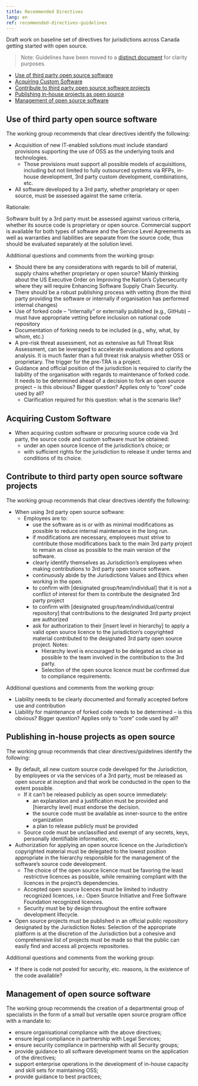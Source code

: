 ```yaml
---
title: Recommended Directives
lang: en
ref: recommended-directives-guidelines
---
```

Draft work on baseline set of directives for jurisdictions across Canada getting started with open source.

> Note: Guidelines have been moved to a [distinct document](recommended-guidelines.md) for clarity purposes.

- [Use of third party open source software](#use-of-third-party-open-source-software)
- [Acquiring Custom Software](#acquiring-custom-software)
- [Contribute to third party open source software projects](#contribute-to-third-party-open-source-software-projects)
- [Publishing in-house projects as open source](#publishing-in-house-projects-as-open-source)
- [Management of open source software](#management-of-open-source-software)

## Use of third party open source software

The working group recommends that clear directives identify the following:

- Acquisition of new IT-enabled solutions must include standard provisions supporting the use of OSS as the underlying tools and technologies.
  - Those provisions must support all possible models of acquisitions, including but not limited to fully outsourced systems via RFPs, in-house development, 3rd party custom development, combinations, etc.
- All software developed by a 3rd party, whether proprietary or open source, must be assessed against the same criteria.

Rationale:

Software built by a 3rd party must be assessed against various criteria, whether its source code is proprietary or open source. Commercial support is available for both types of software and the Service Level Agreements as well as warranties and liabilities are separate from the source code, thus should be evaluated separately at the solution level.

Additional questions and comments from the working group:

- Should there be any considerations with regards to bill of material, supply chains whether proprietary or open source? Mainly thinking about the US Executive Order on Improving the Nation’s Cybersecurity where they will require Enhancing Software Supply Chain Security.
- There should be a robust publishing process with vetting (from the third party providing the software or internally if organisation has performed internal changes)
- Use of forked code – “internally” or externally published (e.g., GitHub) – must have appropriate vetting before inclusion on national code repository
- Documentation of forking needs to be included (e.g., why, what, by whom, etc.)
- A pre-risk threat assessment, not as extensive as full Threat Risk Assessment, can be leveraged to accelerate evaluations and options analysis. It is much faster than a full threat risk analysis whether OSS or proprietary. The trigger for the pre-TRA is a project.
- Guidance and official position of the jurisdiction is required to clarify the liability of the organisation with regards to maintenance of forked code. It needs to be determined ahead of a decision to fork an open source project  – is this obvious? Bigger question? Applies only to “core” code used by all?
  - Clarification required for this question: what is the scenario like?

## Acquiring Custom Software

- When acquiring custom software or procuring source code via 3rd party, the source code and custom software must be obtained:
  - under an open source licence of the jurisdiction’s choice; or
  - with sufficient rights for the jurisdiction to release it under terms and conditions of its choice.

## Contribute to third party open source software projects

The working group recommends that clear directives identify the following:

- When using 3rd party open source software:
  - Employees are to:
    - use the software as is or with as minimal modifications as possible to reduce internal maintenance in the long run.
    - if modifications are necessary, employees must strive to contribute those modifications back to the main 3rd party project to remain as close as possible to the main version of the software.
    - clearly identify themselves as Jurisdiction’s employees when making contributions to 3rd party open source software.
    - continuously abide by the Jurisdictions Values and Ethics when working in the open.
    - to confirm with [designated group/team/individual] that it is not a conflict of interest for them to contribute the designated 3rd party project
    - to confirm with [designated group/team/individual/central repository] that contributions to the designated 3rd party project are authorized
    - ask for authorization to their [insert level in hierarchy] to apply a valid open source licence to the jurisdiction’s copyrighted material contributed to the designated 3rd party open source project.
    Notes:  
      - Hierarchy level is encouraged to be delegated as close as possible to the team involved in the contribution to the 3rd party.
      - Selection of the open source licence must be confirmed due to compliance requirements.

Additional questions and comments from the working group:

- Liability needs to be clearly documented and formally accepted before use and contribution
- Liability for maintenance of forked code needs to be determined – is this obvious? Bigger question? Applies only to “core” code used by all?

## Publishing in-house projects as open source

The working group recommends that clear directives/guidelines identify the following:

- By default, all new custom source code developed for the Jurisdiction, by employees or via the services of a 3rd party, must be released as open source at inception and that work be conducted in the open to the extent possible.
  - If it can’t be released publicly as open source immediately:
    - an explanation and a justification must be provided and [hierarchy level] must endorse the decision.
    - the source code must be available as inner-source to the entire organization
    - a plan to release publicly must be provided
  - Source code must be unclassified and exempt of any secrets, keys, personally identifiable information, etc.
- Authorization for applying an open source licence on the Jurisdiction’s copyrighted material must be delegated to the lowest position appropriate in the hierarchy responsible for the management of the software’s source code development.
  - The choice of the open source licence must be favoring the least restrictive licences as possible, while remaining compliant with the licences in the project’s dependencies.
  - Accepted open source licences must be limited to industry recognized licences, i.e.: Open Source Initiative and Free Software Foundation recognized licences.
  - Security must be by design throughout the entire software development lifecycle.
- Open source projects must be published in an official public repository designated by the Jurisdiction
  Notes: Selection of the appropriate platform is at the discretion of the Jurisdiction but a cohesive and comprehensive list of projects must be made so that the public can easily find and access all projects repositories.

Additional questions and comments from the working group:

- If there is code not posted for security, etc. reasons, is the existence of the code available?

## Management of open source software

The working group recommends the creation of a departmental group of specialists in the form of a small but versatile open source program office with a mandate to:

- ensure organisational compliance with the above directives;
- ensure legal compliance in partnership with Legal Services;
- ensure security compliance in partnership with all Security groups;
- provide guidance to all software development teams on the application of the directives;
- support enterprise operations in the development of in-house capacity and skill sets for maintaining OSS;
- provide guidance to best practices;
